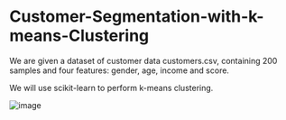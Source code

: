 # Customer-Segmentation-with-k-means-Clustering
We are given a dataset of customer data customers.csv, containing 200 samples and four features: gender, age, income and score.  

We will use scikit-learn to perform k-means clustering.  

![image](https://user-images.githubusercontent.com/73074313/155118926-82078e42-576c-4eb4-a621-81417ad319db.png)
